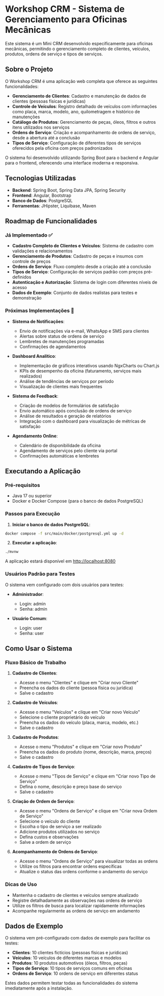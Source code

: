 # Workshop CRM - Sistema de Gerenciamento para Oficinas Mecânicas

Este sistema é um Mini CRM desenvolvido especificamente para oficinas mecânicas, permitindo o gerenciamento completo de clientes, veículos, produtos, ordens de serviço e tipos de serviços.

## Sobre o Projeto

O Workshop CRM é uma aplicação web completa que oferece as seguintes funcionalidades:

- **Gerenciamento de Clientes**: Cadastro e manutenção de dados de clientes (pessoas físicas e jurídicas)
- **Controle de Veículos**: Registro detalhado de veículos com informações como placa, marca, modelo, ano, quilometragem e histórico de manutenções
- **Catálogo de Produtos**: Gerenciamento de peças, óleos, filtros e outros itens utilizados nos serviços
- **Ordens de Serviço**: Criação e acompanhamento de ordens de serviço, desde a abertura até a conclusão
- **Tipos de Serviço**: Configuração de diferentes tipos de serviços oferecidos pela oficina com preços padronizados

O sistema foi desenvolvido utilizando Spring Boot para o backend e Angular para o frontend, oferecendo uma interface moderna e responsiva.

## Tecnologias Utilizadas

- **Backend**: Spring Boot, Spring Data JPA, Spring Security
- **Frontend**: Angular, Bootstrap
- **Banco de Dados**: PostgreSQL
- **Ferramentas**: JHipster, Liquibase, Maven

## Roadmap de Funcionalidades

### Já Implementado ✅

- **Cadastro Completo de Clientes e Veículos**: Sistema de cadastro com validações e relacionamentos
- **Gerenciamento de Produtos**: Cadastro de peças e insumos com controle de preços
- **Ordens de Serviço**: Fluxo completo desde a criação até a conclusão
- **Tipos de Serviço**: Configuração de serviços padrão com preços pré-definidos
- **Autenticação e Autorização**: Sistema de login com diferentes níveis de acesso
- **Dados de Exemplo**: Conjunto de dados realistas para testes e demonstração

### Próximas Implementações 🚀

- **Sistema de Notificações**:

  - Envio de notificações via e-mail, WhatsApp e SMS para clientes
  - Alertas sobre status de ordens de serviço
  - Lembretes de manutenções programadas
  - Confirmações de agendamentos

- **Dashboard Analítico**:

  - Implementação de gráficos interativos usando NgxCharts ou Chart.js
  - KPIs de desempenho da oficina (faturamento, serviços mais realizados)
  - Análise de tendências de serviços por período
  - Visualização de clientes mais frequentes

- **Sistema de Feedback**:

  - Criação de modelos de formulários de satisfação
  - Envio automático após conclusão de ordens de serviço
  - Análise de resultados e geração de relatórios
  - Integração com o dashboard para visualização de métricas de satisfação

- **Agendamento Online**:

  - Calendário de disponibilidade da oficina
  - Agendamento de serviços pelo cliente via portal
  - Confirmações automáticas e lembretes

## Executando a Aplicação

### Pré-requisitos

- Java 17 ou superior
- Docker e Docker Compose (para o banco de dados PostgreSQL)

### Passos para Execução

1. **Iniciar o banco de dados PostgreSQL**:

```bash
docker compose -f src/main/docker/postgresql.yml up -d
```

2. **Executar a aplicação**:

```bash
./mvnw
```

A aplicação estará disponível em [http://localhost:8080](http://localhost:8080)

### Usuários Padrão para Testes

O sistema vem configurado com dois usuários para testes:

- **Administrador**:

  - Login: admin
  - Senha: admin

- **Usuário Comum**:
  - Login: user
  - Senha: user

## Como Usar o Sistema

### Fluxo Básico de Trabalho

1. **Cadastro de Clientes**:

   - Acesse o menu "Clientes" e clique em "Criar novo Cliente"
   - Preencha os dados do cliente (pessoa física ou jurídica)
   - Salve o cadastro

2. **Cadastro de Veículos**:

   - Acesse o menu "Veículos" e clique em "Criar novo Veículo"
   - Selecione o cliente proprietário do veículo
   - Preencha os dados do veículo (placa, marca, modelo, etc.)
   - Salve o cadastro

3. **Cadastro de Produtos**:

   - Acesse o menu "Produtos" e clique em "Criar novo Produto"
   - Preencha os dados do produto (nome, descrição, marca, preços)
   - Salve o cadastro

4. **Cadastro de Tipos de Serviço**:

   - Acesse o menu "Tipos de Serviço" e clique em "Criar novo Tipo de Serviço"
   - Defina o nome, descrição e preço base do serviço
   - Salve o cadastro

5. **Criação de Ordem de Serviço**:

   - Acesse o menu "Ordens de Serviço" e clique em "Criar nova Ordem de Serviço"
   - Selecione o veículo do cliente
   - Escolha o tipo de serviço a ser realizado
   - Adicione produtos utilizados no serviço
   - Defina custos e observações
   - Salve a ordem de serviço

6. **Acompanhamento de Ordens de Serviço**:
   - Acesse o menu "Ordens de Serviço" para visualizar todas as ordens
   - Utilize os filtros para encontrar ordens específicas
   - Atualize o status das ordens conforme o andamento do serviço

### Dicas de Uso

- Mantenha o cadastro de clientes e veículos sempre atualizado
- Registre detalhadamente as observações nas ordens de serviço
- Utilize os filtros de busca para localizar rapidamente informações
- Acompanhe regularmente as ordens de serviço em andamento

## Dados de Exemplo

O sistema vem pré-configurado com dados de exemplo para facilitar os testes:

- **Clientes**: 10 clientes fictícios (pessoas físicas e jurídicas)
- **Veículos**: 10 veículos de diferentes marcas e modelos
- **Produtos**: 10 produtos automotivos (óleos, filtros, peças)
- **Tipos de Serviço**: 10 tipos de serviços comuns em oficinas
- **Ordens de Serviço**: 10 ordens de serviço em diferentes status

Estes dados permitem testar todas as funcionalidades do sistema imediatamente após a instalação.
